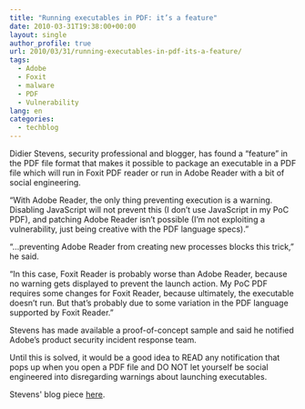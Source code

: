 ```yaml
---
title: "Running executables in PDF: it’s a feature"
date: 2010-03-31T19:38:00+00:00
layout: single
author_profile: true
url: 2010/03/31/running-executables-in-pdf-its-a-feature/
tags:
  - Adobe
  - Foxit
  - malware
  - PDF
  - Vulnerability
lang: en
categories: 
  - techblog
---
```

Didier Stevens, security professional and blogger, has found a “feature” in the PDF file format that makes it possible to package an executable in a PDF file which will run in Foxit PDF reader or run in Adobe Reader with a bit of social engineering.

“With Adobe Reader, the only thing preventing execution is a warning. Disabling JavaScript will not prevent this (I don’t use JavaScript in my PoC PDF), and patching Adobe Reader isn’t possible (I’m not exploiting a vulnerability, just being creative with the PDF language specs).”

“…preventing Adobe Reader from creating new processes blocks this trick,” he said.

“In this case, Foxit Reader is probably worse than Adobe Reader, because no warning gets displayed to prevent the launch action. My PoC PDF requires some changes for Foxit Reader, because ultimately, the executable doesn’t run. But that’s probably due to some variation in the PDF language supported by Foxit Reader.”

Stevens has made available a proof-of-concept sample and said he notified Adobe’s product security incident response team.

Until this is solved, it would be a good idea to READ any notification that pops up when you open a PDF file and DO NOT let yourself be social engineered into disregarding warnings about launching executables.

Stevens' blog piece [here](http://blog.didierstevens.com/2010/03/29/escape-from-pdf/).